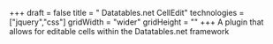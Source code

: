 +++
draft = false
title = " Datatables.net CellEdit"
technologies = ["jquery","css"]
gridWidth = "wider"
gridHeight = ""
+++
A plugin that allows for editable cells within the Datatables.net framework
